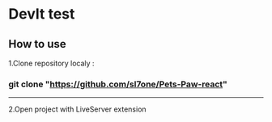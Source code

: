 # DevIt test


## How to use

1.Clone repository localy :
### git clone "https://github.com/sl7one/Pets-Paw-react"
***

2.Open project with LiveServer extension



